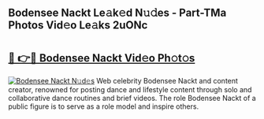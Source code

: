 ## Bodensee Nackt Le𝚊k𝚎d N𝚞𝚍es - Part-TMa Photos Vid𝚎o Le𝚊ks 2uONc

# <h2><a href="http://fb3obmv.evod.top/?m=Bodensee+Nackt">🔗 👉🔴 Bodensee Nackt Vid𝚎o Ph𝚘t𝚘s</a></h2>

[![Bodensee Nackt N𝚞d𝚎s](https://i.imgur.com/8V9OHl7.gif)](http://fb3obmv.evod.top/?m=Bodensee+Nackt)
Web celebrity Bodensee Nackt and content creator, renowned for posting dance and lifestyle content through solo and collaborative dance routines and brief videos. The role Bodensee Nackt of a public figure is to serve as a role model and inspire others. 
